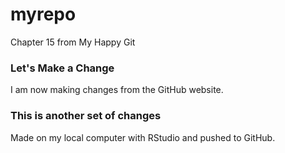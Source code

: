 # myrepo
Chapter 15 from My Happy Git

### Let's Make a Change

I am now making changes from the GitHub website.

### This is another set of changes
 Made on my local computer with RStudio and pushed to GitHub.